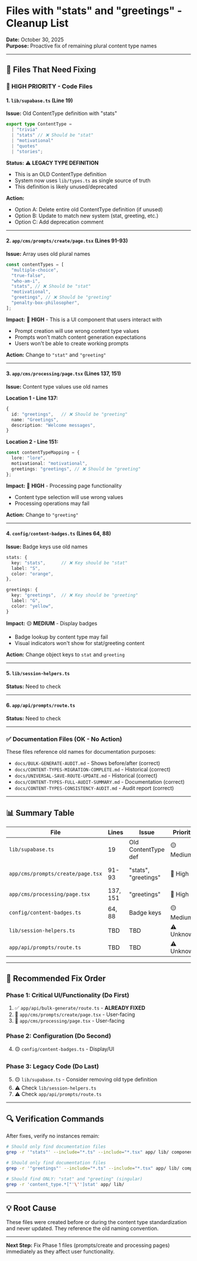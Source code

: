 # Files with "stats" and "greetings" - Cleanup List

**Date:** October 30, 2025  
**Purpose:** Proactive fix of remaining plural content type names

---

## 🎯 Files That Need Fixing

### **🔴 HIGH PRIORITY - Code Files**

#### 1. **`lib/supabase.ts`** (Line 19)

**Issue:** Old ContentType definition with "stats"

```typescript
export type ContentType =
  | "trivia"
  | "stats" // ❌ Should be "stat"
  | "motivational"
  | "quotes"
  | "stories";
```

**Status:** ⚠️ **LEGACY TYPE DEFINITION**

- This is an OLD ContentType definition
- System now uses `lib/types.ts` as single source of truth
- This definition is likely unused/deprecated

**Action:**

- Option A: Delete entire old ContentType definition (if unused)
- Option B: Update to match new system (stat, greeting, etc.)
- Option C: Add deprecation comment

---

#### 2. **`app/cms/prompts/create/page.tsx`** (Lines 91-93)

**Issue:** Array uses old plural names

```typescript
const contentTypes = [
  "multiple-choice",
  "true-false",
  "who-am-i",
  "stats", // ❌ Should be "stat"
  "motivational",
  "greetings", // ❌ Should be "greeting"
  "penalty-box-philosopher",
];
```

**Impact:** 🔴 **HIGH** - This is a UI component that users interact with

- Prompt creation will use wrong content type values
- Prompts won't match content generation expectations
- Users won't be able to create working prompts

**Action:** Change to `"stat"` and `"greeting"`

---

#### 3. **`app/cms/processing/page.tsx`** (Lines 137, 151)

**Issue:** Content type values use old names

**Location 1 - Line 137:**

```typescript
{
  id: "greetings",   // ❌ Should be "greeting"
  name: "Greetings",
  description: "Welcome messages",
}
```

**Location 2 - Line 151:**

```typescript
const contentTypeMapping = {
  lore: "lore",
  motivational: "motivational",
  greetings: "greetings", // ❌ Should be "greeting"
};
```

**Impact:** 🔴 **HIGH** - Processing page functionality

- Content type selection will use wrong values
- Processing operations may fail

**Action:** Change to `"greeting"`

---

#### 4. **`config/content-badges.ts`** (Lines 64, 88)

**Issue:** Badge keys use old names

```typescript
stats: {
  key: "stats",      // ❌ Key should be "stat"
  label: "S",
  color: "orange",
},

greetings: {
  key: "greetings",  // ❌ Key should be "greeting"
  label: "G",
  color: "yellow",
}
```

**Impact:** 🟡 **MEDIUM** - Display badges

- Badge lookup by content type may fail
- Visual indicators won't show for stat/greeting content

**Action:** Change object keys to `stat` and `greeting`

---

#### 5. **`lib/session-helpers.ts`**

**Status:** Need to check

---

#### 6. **`app/api/prompts/route.ts`**

**Status:** Need to check

---

### **✅ Documentation Files (OK - No Action)**

These files reference old names for documentation purposes:

- `docs/BULK-GENERATE-AUDIT.md` - Shows before/after (correct)
- `docs/CONTENT-TYPES-MIGRATION-COMPLETE.md` - Historical (correct)
- `docs/UNIVERSAL-SAVE-ROUTE-UPDATE.md` - Historical (correct)
- `docs/CONTENT-TYPES-FULL-AUDIT-SUMMARY.md` - Documentation (correct)
- `docs/CONTENT-TYPES-CONSISTENCY-AUDIT.md` - Audit report (correct)

---

## 📊 Summary Table

| File                              | Lines    | Issue                | Priority   | Impact                 |
| --------------------------------- | -------- | -------------------- | ---------- | ---------------------- |
| `lib/supabase.ts`                 | 19       | Old ContentType def  | 🟡 Medium  | Legacy type            |
| `app/cms/prompts/create/page.tsx` | 91-93    | "stats", "greetings" | 🔴 High    | Prompt creation broken |
| `app/cms/processing/page.tsx`     | 137, 151 | "greetings"          | 🔴 High    | Processing broken      |
| `config/content-badges.ts`        | 64, 88   | Badge keys           | 🟡 Medium  | Display issues         |
| `lib/session-helpers.ts`          | TBD      | TBD                  | ⚠️ Unknown | Need check             |
| `app/api/prompts/route.ts`        | TBD      | TBD                  | ⚠️ Unknown | Need check             |

---

## 🎯 Recommended Fix Order

### **Phase 1: Critical UI/Functionality** (Do First)

1. ✅ `app/api/bulk-generate/route.ts` - **ALREADY FIXED**
2. 🔴 `app/cms/prompts/create/page.tsx` - User-facing
3. 🔴 `app/cms/processing/page.tsx` - User-facing

### **Phase 2: Configuration** (Do Second)

4. 🟡 `config/content-badges.ts` - Display/UI

### **Phase 3: Legacy Code** (Do Last)

5. 🟡 `lib/supabase.ts` - Consider removing old type definition
6. ⚠️ Check `lib/session-helpers.ts`
7. ⚠️ Check `app/api/prompts/route.ts`

---

## 🔍 Verification Commands

After fixes, verify no instances remain:

```bash
# Should only find documentation files
grep -r '"stats"' --include="*.ts" --include="*.tsx" app/ lib/ components/ config/

# Should only find documentation files
grep -r '"greetings"' --include="*.ts" --include="*.tsx" app/ lib/ components/ config/

# Should find ONLY: "stat" and "greeting" (singular)
grep -r 'content_type.*["'\'']stat' app/ lib/
```

---

## 💡 Root Cause

These files were created before or during the content type standardization and never updated. They reference the old naming convention.

---

**Next Step:** Fix Phase 1 files (prompts/create and processing pages) immediately as they affect user functionality.
